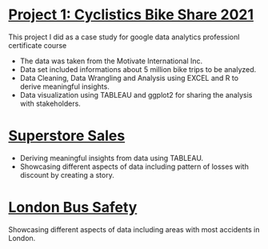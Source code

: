 

# [Project 1: Cyclistics Bike Share 2021](https://public.tableau.com/app/profile/ankit.arya/viz/CyclisticBikeShareTrips/CyclisticDashboard)

This project I did as a case study for google data analytics professionl certificate course

* The data was taken from the Motivate International Inc.
* Data set included informations about 5 million bike trips to be analyzed.
* Data Cleaning, Data Wrangling and Analysis using EXCEL and R to derive meaningful insights.
* Data visualization using TABLEAU and ggplot2 for sharing the analysis with stakeholders.

# [Superstore Sales](https://public.tableau.com/app/profile/ankit.arya/viz/StoryPointsPresentation_16627114613860/PatternsofLosses)
* Deriving meaningful insights from data using TABLEAU.
* Showcasing different aspects of data including pattern of losses with discount by creating a story.

# [London Bus Safety](https://public.tableau.com/app/profile/ankit.arya/viz/LondonBusSafety_16573520107610/Dashboard1)
Showcasing different aspects of data including areas with most accidents in London.
